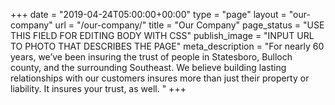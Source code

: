 +++
date = "2019-04-24T05:00:00+00:00"
type = "page"
layout = "our-company"
url = "/our-company/"
title = "Our Company"
page_status = "USE THIS FIELD FOR EDITING BODY WITH CSS"
publish_image = "INPUT URL TO PHOTO THAT DESCRIBES THE PAGE"
meta_description = "For nearly 60 years, we’ve been insuring the trust of people in Statesboro, Bulloch county, and the surrounding Southeast. We believe building lasting relationships with our customers insures more than just their property or liability. It insures your trust, as well. "
+++